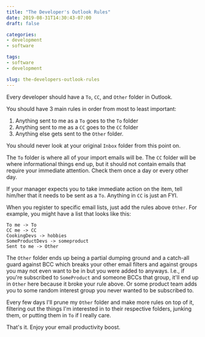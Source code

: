 ```yaml
---
title: "The Developer's Outlook Rules"
date: 2019-08-31T14:30:43-07:00
draft: false

categories:
- development
- software

tags:
- software
- development

slug: the-developers-outlook-rules
---
```


Every developer should have a `To`, `CC`, and `Other` folder in Outlook.

You should have 3 main rules in order from most to least important:

1. Anything sent to me as a `To` goes to the `To` folder
2. Anything sent to me as a `CC` goes to the `CC` folder
3. Anything else gets sent to the `Other` folder.

You should never look at your original `Inbox` folder from this point on.

The `To` folder is where all of your import emails will be.
The `CC` folder will be where informational things end up, but it should not contain emails that require your immediate attention. Check them once a day or every other day.

If your manager expects you to take immediate action on the item, tell him/her that it needs to be sent as a `To`. Anything in `CC` is just an FYI.

When you register to specific email lists, just add the rules above `Other`. For example, you might have a list that looks like this:

```
To me -> To
CC me -> CC
CookingDevs -> hobbies
SomeProductDevs -> someproduct
Sent to me -> Other
```

The `Other` folder ends up being a partial dumping ground and a catch-all guard against BCC which breaks your other email filters and against groups you may not even want to be in but you were added to anyways. I.e., if you're subscribed to `SomeProduct` and someone BCCs that group, it'll end up in `Other` here because it broke your rule above. Or some product team adds you to some random interest group you never wanted to be subscribed to.

Every few days I'll prune my `Other` folder and make more rules on top of it, filtering out the things I'm interested in to their respective folders, junking them, or putting them in `To` if I really care.

That's it. Enjoy your email productivity boost.